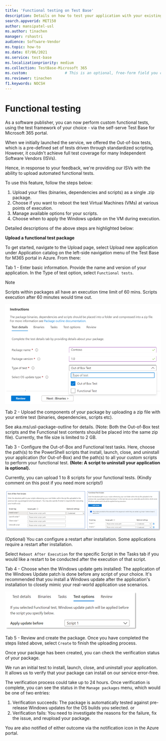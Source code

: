 ```yaml
---
title: 'Functional testing on Test Base'
description: Details on how to test your application with your existing automated functional tests
search.appverid: MET150
author: mansipatel-usl
ms.author: tinachen
manager: rshastri
audience: Software-Vendor
ms.topic: how-to
ms.date: 07/06/2021
ms.service: test-base
ms.localizationpriority: medium
ms.collection: TestBase-Microsoft 365
ms.custom:                 # This is an optional, free-form field you can use to define your own collection of articles. If you have more than one value, format as a bulleted list. This field truncates to something like 144 characters (inclusive of spaces) so keep it short.
ms.reviewer: tinachen
f1.keywords: NOCSH
---
```

# Functional testing

As a software publisher, you can now perform custom functional tests, using the test framework of your choice - via the self-serve Test Base for Microsoft 365 portal. 

When we initially launched the service, we offered the Out-of-box tests, which is a pre-defined set of tests driven through standardized scripting. However, it couldn't achieve full test coverage for many Independent Software Vendors (ISVs). 

Hence, in response to your feedback, we're providing our ISVs with the ability to upload automated functional tests.

To use this feature, follow the steps below:

1. Upload your files (binaries, dependencies and scripts) as a single .zip package.
2. Choose if you want to reboot the test Virtual Machines (VMs) at various points of execution.
3. Manage available options for your scripts.
4. Choose when to apply the Windows update on the VM during execution.

Detailed descriptions of the above steps are highlighted below:

**Upload a functional test package**

To get started, navigate to the Upload page, select Upload new application under Application catalog on the left-side navigation menu of the Test Base for M365 portal in Azure. From there:

Tab 1 - Enter basic information. Provide the name and version of your application. In the Type of test option, select ```Functional tests```. 

> [!NOTE]
> Scripts within packages all have an execution time limit of 60 mins. Scripts execution after 60 minutes would time out.


![Select the functional testing tab.](Media/functional_testing_tab1.png)

Tab 2 - Upload the components of your package by uploading a zip file with your entire test (binaries, dependencies, scripts etc). 

See aka.ms/usl-package-outline for details. (Note: Both the Out-of-Box test scripts and the Functional test contents should be placed into the same zip file). Currently, the file size is limited to 2 GB.

Tab 3 - Configure the Out-of-Box and Functional test tasks. Here, choose the path(s) to the PowerShell scripts that install, launch, close, and uninstall your application (for Out-of-Box) and the path(s) to all your custom scripts to perform your functional test. **(Note: A script to uninstall your application is optional).**

Currently, you can upload 1 to 8 scripts for your functional tests. (Kindly comment on this post if you need more scripts!)

![Upload up to 8 scripts with functional tests.](Media/functional_testing_tab3.png)

(Optional) You can configure a restart after installation. Some applications require a restart after installation. 

Select ```Reboot After Execution``` for the specific Script in the Tasks tab if you would like a restart to be conducted after the execution of that script.

Tab 4 - Choose when the Windows update gets installed: The application of the Windows Update patch is done before any script of your choice. It's recommended that you install a Windows update after the application's installation to closely mimic your real-world application use scenarios.

![The Windows update can get installed after a specific script.](Media/functional_testing_tab4.png)

Tab 5 - Review and create the package. Once you have completed the steps listed above, select ```Create``` to finish the uploading process.

Once your package has been created, you can check the verification status of your package.

We run an initial test to install, launch, close, and uninstall your application. It allows us to verify that your package can install on our service error-free.

The verification process could take up to 24 hours. Once verification is complete, you can see the status in the ```Manage packages``` menu, which would be one of two entries:

1. Verification succeeds: The package is automatically tested against pre-release Windows updates for the OS builds you selected.
or
2. Verification fails: You need to investigate the reasons for the failure, fix the issue, and reupload your package.

You are also notified of either outcome via the notification icon in the Azure portal.
